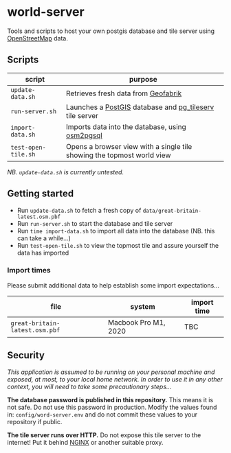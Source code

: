 # world-server

Tools and scripts to host your own postgis database and tile server using [OpenStreetMap](https://www.openstreetmap.org/) data.

## Scripts

| script              | purpose                                                                                                                       |
| ------------------- | ----------------------------------------------------------------------------------------------------------------------------- |
| `update-data.sh`    | Retrieves fresh data from [Geofabrik](http://download.geofabrik.de/europe/great-britain.html)                                 |
| `run-server.sh`     | Launches a [PostGIS](https://postgis.net/) database and [pg_tileserv](https://github.com/CrunchyData/pg_tileserv) tile server |
| `import-data.sh`    | Imports data into the database, using [osm2pgsql](https://osm2pgsql.org/)                                                     |
| `test-open-tile.sh` | Opens a browser view with a single tile showing the topmost world view                                                        |

_NB. `update-data.sh` is currently untested._

## Getting started

- Run `update-data.sh` to fetch a fresh copy of `data/great-britain-latest.osm.pbf`
- Run `run-server.sh` to start the database and tile server
- Run `time import-data.sh` to import all data into the database (NB. this can take a while...)
- Run `test-open-tile.sh` to view the topmost tile and assure yourself the data has imported

### Import times

Please submit additional data to help establish some import expectations...

| file                           | system               | import time |
| ------------------------------ | -------------------- | ----------- |
| `great-britain-latest.osm.pbf` | Macbook Pro M1, 2020 | TBC         |

## Security

_This application is assumed to be running on your personal machine and exposed, at most, to your local home network. In order to use it in any other context, you will need to take some precautionary steps..._

**The database password is published in this repository.** This means it is not safe. Do not use this password in production. Modify the values found in: `config/word-server.env` and do not commit these values to your repository if public.

**The tile server runs over HTTP.** Do not expose this tile server to the internet! Put it behind [NGINX](https://www.nginx.com/) or another suitable proxy.
